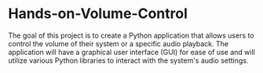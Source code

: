 # Hands-on-Volume-Control

The goal of this project is to create a Python application that allows users to control the volume of their system or a specific audio playback. The application will have a graphical user interface (GUI) for ease of use and will utilize various Python libraries to interact with the system's audio settings.
